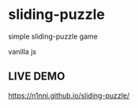 # sliding-puzzle
simple sliding-puzzle game

vanilla js

## LIVE DEMO

https://n1nni.github.io/sliding-puzzle/
